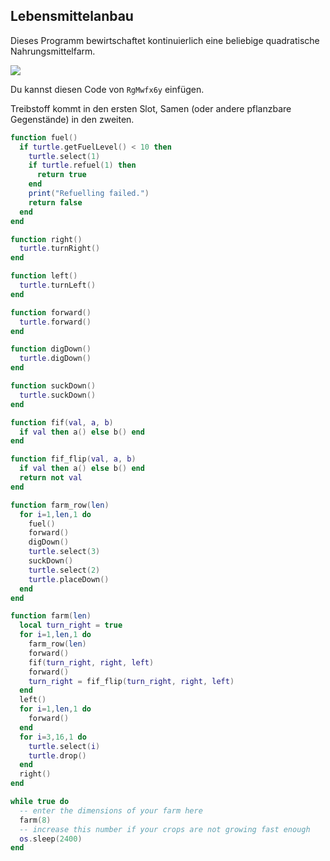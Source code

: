 ## Lebensmittelanbau

Dieses Programm bewirtschaftet kontinuierlich eine beliebige quadratische Nahrungsmittelfarm.

![](images/appendix_3/farm-setup.png)

Du kannst diesen Code von `RgMwfx6y` einfügen.

Treibstoff kommt in den ersten Slot, Samen (oder andere pflanzbare Gegenstände) in den zweiten.

```lua
function fuel()
  if turtle.getFuelLevel() < 10 then
    turtle.select(1)
    if turtle.refuel(1) then
      return true
    end
    print("Refuelling failed.")
    return false
  end
end

function right()
  turtle.turnRight()
end

function left()
  turtle.turnLeft()
end

function forward()
  turtle.forward()
end

function digDown()
  turtle.digDown()
end

function suckDown()
  turtle.suckDown()
end

function fif(val, a, b)
  if val then a() else b() end
end

function fif_flip(val, a, b)
  if val then a() else b() end
  return not val
end

function farm_row(len)
  for i=1,len,1 do
    fuel()
    forward()
    digDown()
    turtle.select(3)
    suckDown()
    turtle.select(2)
    turtle.placeDown()
  end
end

function farm(len)
  local turn_right = true
  for i=1,len,1 do
    farm_row(len)
    forward()
    fif(turn_right, right, left)
    forward()
    turn_right = fif_flip(turn_right, right, left)
  end
  left()
  for i=1,len,1 do
    forward()
  end
  for i=3,16,1 do
    turtle.select(i)
    turtle.drop()
  end
  right()
end

while true do
  -- enter the dimensions of your farm here
  farm(8)
  -- increase this number if your crops are not growing fast enough
  os.sleep(2400)
end
```
